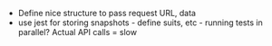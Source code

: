 - Define nice structure to pass request URL, data
- use jest for storing snapshots
- define suits, etc
- running tests in parallel? Actual API calls = slow
